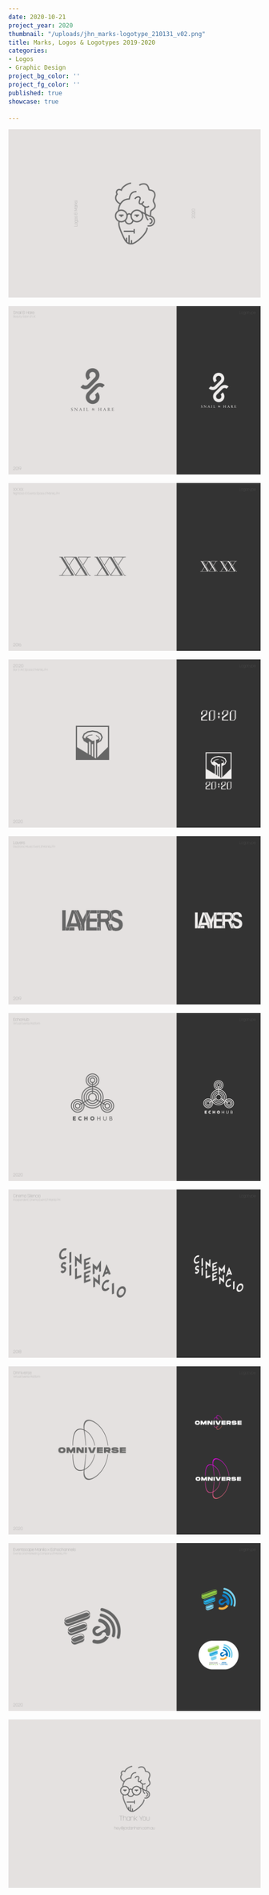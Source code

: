 ```yaml
---
date: 2020-10-21
project_year: 2020
thumbnail: "/uploads/jhn_marks-logotype_210131_v02.png"
title: Marks, Logos & Logotypes 2019-2020
categories:
- Logos
- Graphic Design
project_bg_color: ''
project_fg_color: ''
published: true
showcase: true

---
```

![](/uploads/jhn_foliomarks-logotype_200824_v03_page_01.png)

![](/uploads/jhn_foliomarks-logotype_200824_v03_page_02.png)

![](/uploads/jhn_foliomarks-logotype_200824_v03_page_05.png)

![](/uploads/jhn_foliomarks-logotype_200824_v03_page_07.png)

![](/uploads/jhn_foliomarks-logotype_200824_v03_page_08.png)

![](/uploads/jhn_foliomarks-logotype_200824_v03_page_04.png)

![](/uploads/jhn_foliomarks-logotype_200824_v03_page_10.png)

![](/uploads/jhn_foliomarks-logotype_200824_v03_page_03.png)

![](/uploads/jhn_foliomarks-logotype_200824_v03_page_06.png)

![](/uploads/jhn_foliomarks-logotype_200824_v03_page_11.png)